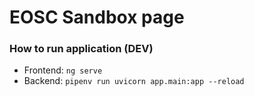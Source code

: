 # EOSC Sandbox page

### How to run application (DEV)
- Frontend:
`ng serve`
- Backend: `pipenv run uvicorn app.main:app --reload`
